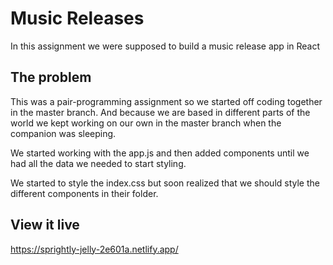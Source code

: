 # Music Releases
In this assignment we were supposed to build a music release app in React

## The problem

This was a pair-programming assignment so we started off coding together in the master branch. And because we are based in different parts of the world we kept working on our own in the master branch when the companion was sleeping.

We started working with the app.js and then added components until we had all the data we needed to start styling.

We started to style the index.css but soon realized that we should style the different components in their folder.

## View it live

https://sprightly-jelly-2e601a.netlify.app/
